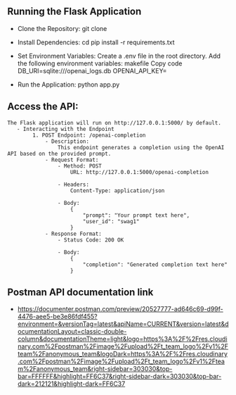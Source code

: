 ## Running the Flask Application
- Clone the Repository:
    git clone <repository-url>

- Install Dependencies:
    cd <repository-directory>
    pip install -r requirements.txt

- Set Environment Variables:
    Create a .env file in the root directory.
    Add the following environment variables:
    makefile
    Copy code
    DB_URI=sqlite:///openai_logs.db
    OPENAI_API_KEY=<your-openai-api-key>

- Run the Application:
    python app.py

## Access the API:
    The Flask application will run on http://127.0.0.1:5000/ by default.
       - Interacting with the Endpoint
            1. POST Endpoint: /openai-completion
                - Description:
                    This endpoint generates a completion using the OpenAI API based on the provided prompt.
                - Request Format:
                    - Method: POST
                        URL: http://127.0.0.1:5000/openai-completion

                    - Headers:
                        Content-Type: application/json

                    - Body:
                        {
                            "prompt": "Your prompt text here",
                            "user_id": "swag1"
                        }
                - Response Format:
                    - Status Code: 200 OK

                    - Body:
                        {
                            "completion": "Generated completion text here"
                        }
## Postman API documentation link
- https://documenter.postman.com/preview/20527777-ad646c69-d99f-4476-aee5-be3e86fdf455?environment=&versionTag=latest&apiName=CURRENT&version=latest&documentationLayout=classic-double-column&documentationTheme=light&logo=https%3A%2F%2Fres.cloudinary.com%2Fpostman%2Fimage%2Fupload%2Ft_team_logo%2Fv1%2Fteam%2Fanonymous_team&logoDark=https%3A%2F%2Fres.cloudinary.com%2Fpostman%2Fimage%2Fupload%2Ft_team_logo%2Fv1%2Fteam%2Fanonymous_team&right-sidebar=303030&top-bar=FFFFFF&highlight=FF6C37&right-sidebar-dark=303030&top-bar-dark=212121&highlight-dark=FF6C37